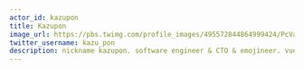 ```yaml
---
actor_id: kazupon
title: Kazupon
image_url: https://pbs.twimg.com/profile_images/495572844864999424/PcVaqUeq_400x400.png
twitter_username: kazu_pon
description: nickname kazupon. software engineer & CTO & emojineer. vue.js core team member. vuejs-jp users group organizer. storybook vue supporting member. 😺
---
```

